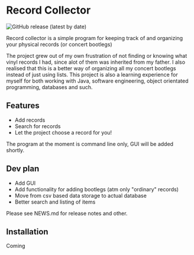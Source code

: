 # **Record Collector** 

<!-- badges: start -->
![GitHub release (latest by
date)](https://img.shields.io/github/v/release/zstromqvist/records?label=latest%20release)
<!-- badges: end -->

Record collector is a simple program for keeping track of and organizing your physical records (or concert bootlegs)

The project grew out of my own frustration of not finding or knowing what vinyl records I had, since alot of them was inherited from my father. I also realised that this is a better way of organizing all my concert bootlegs instead of just using lists. This project is also a learning experience for myself for both working with Java, software engineering, object orientated programming, databases and such. 

## Features

  - Add records
  - Search for records
  - Let the project choose a record for you!

The program at the moment is command line only, GUI will be added shortly. 

## Dev plan

  - Add GUI
  - Add functionality for adding bootlegs (atm only "ordinary" records)
  - Move from csv based data storage to actual database
  - Better search and listing of items

Please see NEWS.md for release notes and other. 

## Installation

Coming





